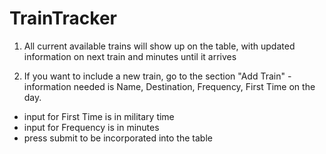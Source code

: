 # TrainTracker

1. All current available trains will show up on the table, with updated information on next train and minutes until it arrives

2. If you want to include a new train, go to the section "Add Train" - information needed is Name, Destination, Frequency, First Time on the day.
- input for First Time is in military time
- input for Frequency is in minutes
- press submit to be incorporated into the table